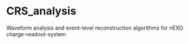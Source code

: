 # CRS_analysis
Waveform analysis and event-level reconstruction algorithms for nEXO charge-readout-system
